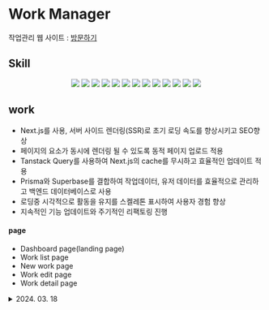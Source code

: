# Work Manager

작업관리 웹 사이트 : <a href="https://www.workmanager.store/">방문하기</a>

## Skill

<div align="center">
<img src="https://img.shields.io/badge/Next.js-000000?style=flat-square&logo=nextdotjs&logoColor=white"/>
<img src="https://img.shields.io/badge/React-61DAFB?style=flat-square&logo=react&logoColor=white"/>
<img src="https://img.shields.io/badge/Radix UI-161618?style=flat-square&logo=radixui&logoColor=white"/>
<img src="https://img.shields.io/badge/Tailwind CSS-06B6D4?style=flat-square&logo=tailwindcss&logoColor=white"/>
<img src="https://img.shields.io/badge/React Hook Form-EC5990?style=flat-square&logo=reacthookform&logoColor=white"/>
<img src="https://img.shields.io/badge/Zod-3E67B1?style=flat-square&logo=zod&logoColor=white"/>

<img src="https://img.shields.io/badge/Tanstack Query-FF4154?style=flat-square&logo=reactquery&logoColor=white"/>
<img src="https://img.shields.io/badge/Vercel-000000?style=flat-square&logo=Vercel&logoColor=white"/>
<img src="https://img.shields.io/badge/Zustand-592E3F?style=flat-square&logo=&logoColor=white"/>
<img src="https://img.shields.io/badge/Prisma-2D3748?style=flat-square&logo=prisma&logoColor=white"/>
<img src="https://img.shields.io/badge/Supabase-3FCF8E?style=flat-square&logo=supabase&logoColor=white"/>
<img src="https://img.shields.io/badge/Axios-5A29E4?style=flat-square&logo=axios&logoColor=white"/>
<img src="https://img.shields.io/badge/Sentry-362D59?style=flat-square&logo=sentry&logoColor=white"/>
</div>

## work

-   Next.js를 사용, 서버 사이드 렌더링(SSR)로 초기 로딩 속도를 향상시키고 SEO향상
-   페이지의 요소가 동시에 렌더링 될 수 있도록 동적 페이지 업로드 적용
-   Tanstack Query를 사용하여 Next.js의 cache를 무시하고 효율적인 업데이트 적용
-   Prisma와 Superbase를 결합하여 작업데이터, 유저 데이터를 효율적으로 관리하고 백엔드 데이터베이스로 사용
-   로딩중 시각적으로 활동을 유지를 스켈레톤 표시하여 사용자 경험 향상
-   지속적인 기능 업데이트와 주기적인 리팩토링 진행

#### page

-   Dashboard page(landing page)
-   Work list page
-   New work page
-   Work edit page
-   Work detail page

<details>
    <summary>2024. 03. 18</summary>

-   Vercel 배포 완료

    -   Dashboard page(landing page)

        -   전체 작업 분포 표시
        -   한 눈에 보기 쉽게 시각적연출, 차트 사용
        -   최근 5개 작업 출력

    -   Work list page

        -   작업의 제목, 상태, 담당자를 간결하게 표시

    -   New work page

        -   React simple markdown을 사용하여 게시글 작성
        -   Dynamic rendering을 사용하여 동적 렌더링 구현

    -   Work edit page

        -   효율 적인 컴포넌트 분리로 New page와 Edit page의 form 로직 재사용

    -   Work detail page
        -   세션 관리를 통해 권한 분리

</details>
